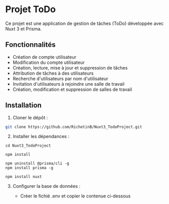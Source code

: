 # Projet ToDo

Ce projet est une application de gestion de tâches (ToDo) développée avec Nuxt 3 et Prisma.

## Fonctionnalités

- Création de compte utilisateur
- Modification du compte utilisateur
- Création, lecture, mise à jour et suppression de tâches
- Attribution de tâches à des utilisateurs
- Recherche d'utilisateurs par nom d'utilisateur
- Invitation d'utilisateurs à rejoindre une salle de travail
- Création, modification et suppression de salles de travail

## Installation

1. Cloner le dépôt :

```bash
git clone https://github.com/RichetinB/Nuxt3_TodoProject.git
```

2. Installer les dépendances :

```
cd Nuxt3_TodoProject

npm install

npm uninstall @prisma/cli -g
npm install prisma -g

npm install nuxt
```

3. Configurer la base de données :
   
   - Créer le fichié .env et copier le contenue ci-dessous